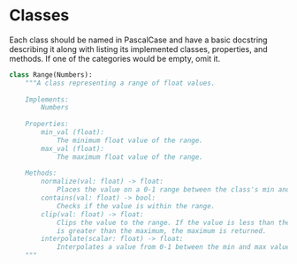 # Classes

Each class should be named in PascalCase and have a basic docstring describing it along with listing its implemented classes, properties, and methods. If one of the categories would be empty, omit it.

```python
class Range(Numbers):
    """A class representing a range of float values.
    
    Implements:
        Numbers
    
    Properties:
        min_val (float):
            The minimum float value of the range.
        max_val (float):
            The maximum float value of the range.
            
    Methods:
        normalize(val: float) -> float:
            Places the value on a 0-1 range between the class's min and max values, inclusive.
        contains(val: float) -> bool:
            Checks if the value is within the range.
        clip(val: float) -> float:
            Clips the value to the range. If the value is less than the minimum, the minimum is returned. If the value
            is greater than the maximum, the maximum is returned.
        interpolate(scalar: float) -> float:
            Interpolates a value from 0-1 between the min and max values of the range.
    """
```

